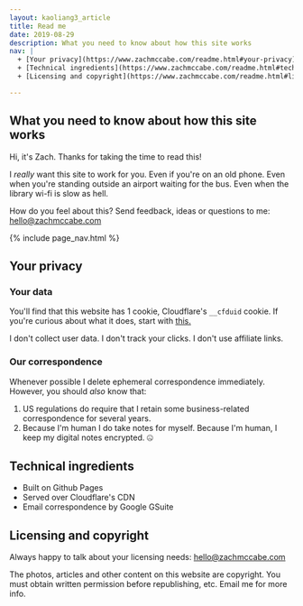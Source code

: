 ```yaml
---
layout: kaoliang3_article
title: Read me
date: 2019-08-29
description: What you need to know about how this site works
nav: |
  + [Your privacy](https://www.zachmccabe.com/readme.html#your-privacy)
  + [Technical ingredients](https://www.zachmccabe.com/readme.html#technical-ingredients)
  + [Licensing and copyright](https://www.zachmccabe.com/readme.html#licensing-and-copyright)

---
```



## What you need to know about how this site works

Hi, it's Zach. Thanks for taking the time to read this!

I *really* want this site to work for you. Even if you're on an old phone. Even when you're standing outside an airport waiting for the bus. Even when the library wi-fi is slow as hell.

How do you feel about this? Send feedback, ideas or questions to me: [hello@zachmccabe.com](mailto:hello@zachmccabe.com)



{% include page_nav.html %}




## Your privacy


### Your data

You'll find that this website has 1 cookie, Cloudflare's `__cfduid` cookie. If you're curious about what it does, start with [this.](https://support.cloudflare.com/hc/en-us/articles/200170156-What-does-the-Cloudflare-cfduid-cookie-do-)

I don't collect user data. I don't track your clicks. I don't use affiliate links.


### Our correspondence

Whenever possible I delete ephemeral correspondence immediately. However, you should *also* know that:

1. US regulations do require that I retain some business-related correspondence for several years.
2. Because I'm human I do take notes for myself. Because I'm human, I keep my digital notes encrypted. 🤐



## Technical ingredients

+ Built on Github Pages
+ Served over Cloudflare's CDN
+ Email correspondence by Google GSuite



## Licensing and copyright

Always happy to talk about your licensing needs: [hello@zachmccabe.com](mailto:hello@zachmccabe.com)

The photos, articles and other content on this website are copyright. You must obtain written permission before republishing, etc. Email me for more info.

